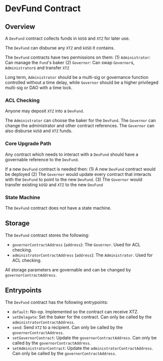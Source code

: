 # DevFund Contract

## Overview

A `DevFund` contract collects funds in `kUSD` and `XTZ` for later use. 

The `DevFund` can disburse any `XTZ` and `kUSD` it contains.

The `DevFund` contracts have two permissions on them:
(1) `Administrator`: Can manage the `Fund`'s baker
(2) `Governor`: Can swap `Governor`s, `Administrator`s and transfer `XTZ`

Long term, `Administrator` should be a multi-sig or governance function controlled without a time delay, while `Governor` should be a higher privileged multi-sig or DAO with a time lock.

### ACL Checking

Anyone may deposit `XTZ` into a `DevFund`.

The `Administrator` can choose the baker for the `DevFund`.
The `Governor` can change the administrator and other contract references. The `Governor` can also disburse `kUSD` and `XTZ` funds.

### Core Upgrade Path

Any contract which needs to interact with a `DevFund` should have a governable reference to the `DevFund`.

If a new `DevFund` contract is needed then:
(1) A new `DevFund` contract would be deployed
(2) The `Governor` would update every contract that interacts with the `DevFund` to point to the new `DevFund`.
(3) The `Governor` would transfer existing `kUSD` and `XTZ` to the new `DevFund`

### State Machine

The `DevFund` contract does not have a state machine.

## Storage

The `DevFund` contract stores the following:
- `governorContractAddress` (`address`): The `Governor`. Used for ACL checking.
- `administratorContractAddress` (`address`): The `Administrator`. Used for ACL checking.

All storage parameters are governable and can be changed by `governorContractAddress`.

## Entrypoints

The `DevFund` contract has the following entrypoints:
- `default`: No-op. Implemented so the contract can receive XTZ.
- `setDelegate`: Set the baker for the contract. Can only be called by the `administratorContractAddress`.
- `send`: Send `XTZ` to a recipient. Can only be called by the `governorContractAddress`.
- `setGovernorContract`: Update the `governorContractAddress`. Can only be called by the `governorContractAddress`.
- `setAdministratorContract`: Update the `administratorContractAddress`. Can only be called by the `governorContractAddress`.
